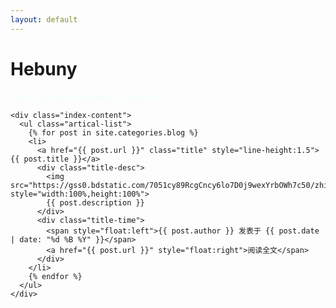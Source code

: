 ```yaml
---
layout: default
---
```


<body>
  <div class="index-wrapper">
    <div class="aside">
      <div class="info-card">
        <h1>Hebuny</h1>
		<div style="color:#F0FFFF"><p>Every light has darkness to balance it. </p></div>
      </div>
      <div id="particles-js"></div>
    </div>

    <div class="index-content">
      <ul class="artical-list">
        {% for post in site.categories.blog %}
        <li>
          <a href="{{ post.url }}" class="title" style="line-height:1.5">{{ post.title }}</a>
          <div class="title-desc">
			<img src="https://gss0.bdstatic.com/7051cy89RcgCncy6lo7D0j9wexYrbOWh7c50/zhidaoribao/2017/0421/ys.jpg" style="width:100%,height:100%">
			{{ post.description }}
		  </div>
		  <div class="title-time">
			<span style="float:left">{{ post.author }} 发表于 {{ post.date | date: "%d %B %Y" }}</span> 
			<a href="{{ post.url }}" style="float:right">阅读全文</span>
		  </div>
        </li>
        {% endfor %}
      </ul>
    </div>
  </div>
</body>
